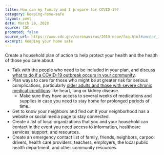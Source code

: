 ```yaml
---
title: How can my family and I prepare for COVID-19?
category: keeping-home-safe
layout: post
date: March 20, 2020
source: CDC
promoted: false
source_url: https://www.cdc.gov/coronavirus/2019-ncov/faq.html#anchor_1584388242595
excerpt: Keeping your home safe
---
```


Create a household plan of action to help protect your health and the health of those you care about.

* Talk with the people who need to be included in your plan, and discuss [what to do if a COVID-19 outbreak occurs in your community](https://www.cdc.gov/coronavirus/2019-nCoV/summary.html).
* Plan ways to care for those who might be at greater risk for serious complications, particularly [older adults and those with severe chronic medical conditions](https://www.cdc.gov/coronavirus/2019-ncov/specific-groups/high-risk-complications.html) like heart, lung or kidney disease.
  * Make sure they have access to several weeks of medications and supplies in case you need to stay home for prolonged periods of time.
* Get to know your neighbors and find out if your neighborhood has a website or social media page to stay connected.
* Create a list of local organizations that you and your household can contact in the event you need access to information, healthcare services, support, and resources.
* Create an emergency contact list of family, friends, neighbors, carpool drivers, health care providers, teachers, employers, the local public health department, and other community resources.